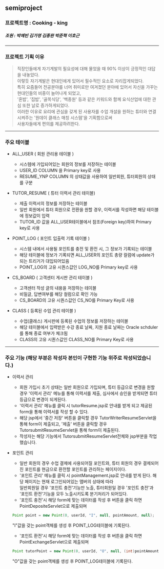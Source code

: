 semiproject  
----------------------
### 프로젝트명 : Cooking - king
##### 조원 :  박예빈 김가영 김종완 박준혁 이호근 
----------------------


### 프로젝트 기획 이유
> 직장인들에게 자기계발의 필요성에 대해 물었을 때 90% 이상이 긍정적인 대답을 내놓았다.  
> 이렇듯 자기계발은 현대인에게 있어서 필수적인 요소로 자리잡게되었다.   
> 특히 요즘들어 전공분야를 너머 취미로만 여겨졌던 분야에 있어서 자신을 가꾸는 현대인들의 비중이 늘어나게 되었고,  
> '혼밥', '집밥', '골목식당', '백종원' 등과 같은 키워드와 함께 요식산업에 대한 관심 또한 날로 증가하게되었다.  
> 이러한 이유로 요리에 관심을 갖게 된 사용자를 수업 개설을 원하는 튜터와 연결시켜주는 '원데이 클래스 매칭 시스템'을 기획함으로써  
> 사용자들에게 편의를 제공하려한다.
-----------------------

### 주요 테이블  
  
+ ALL_USER ( 회원 관리용 테이블 )
  + 시스템에 가입되어있는 회원의 정보를 저장하는 테이블
  + USER_ID COLUMN 을 Primary key로 사용
  + RESUME_YNP COLUMN 의 상태값을 사용하여 일반회원, 튜터회원의 상태를 구분
  
+ TUTOR_RESUME ( 튜터 이력서 관리 테이블)
  + 제출 이력서의 정보를 저장하는 테이블
  + 일반 회원에서 튜터 회원으로 전환을 원할 경우, 이력서를 작성하면 해당 테이블에 정보값이 입력
  + TUTOR_ID 값을 ALL_USER테이블에서 참조(Foreign key)하여 Primary key로 사용
  
+ POINT_LOG ( 포인트 입출력 기록 테이블 )
  + 시스템 내에서 사용될 포인트를 충전 및 환전 시, 그 정보가 기록되는 테이블
  + 해당 테이블에 정보가 기록되면 ALL_USER의 포인트 총량 컬럼에 update가 되는 트리거가 대입되어있음
  + POINT_LOG의 고유 시퀀스값인 LOG_NO를 Primary key로 사용
  
+ CS_BOARD ( 고객센터 게시판 관리 테이블 )
  + 고객센터 작성 글의 내용을 저장하는 테이블
  + 비밀글, 답변여부를 해당 컬럼으로 확인 가능
  + CS_BOARD의 고유 시퀀스값인 CS_NO를 Primary Key로 사용
  
+ CLASS ( 등록된 수업 관리 테이블 )
  + 수업(클래스) 게시판에 등록된 수업의 정보를 저장하는 테이블
  + 해당 테이블에서 입력받은 수강 종료 날짜, 지원 종료 날짜는 Oracle schduler를 통해 종료 여부가 체크됨
  + CLASS의 고유 시퀀스값인 CLASS_NO를 Primary Key로 사용

-----------------------

### 주요 기능  (해당 부분은 작성자 본인이 구현한 기능 위주로 작성되었습니다.)
  
+ 이력서 관리
  + 회원 가입시 초기 상태는 일반 회원으로 가입되며, 튜터 등급으로 변경을 원할 경우 '이력서 관리' 메뉴를 통해 이력서를 제출, 심사에서 승인을 받게되면 튜터 등급으로 변경이 되게된다.
  + '이력서 관리' 메뉴를 클릭 시 tutorResume.jsp로 안내를 받게 되고 제공된 form을 통해 이력서를 작성 할 수 있다. 
  + 해당 jsp에서 '중간 저장' 버튼을 클릭할 경우 TutorWriterResumeServlet을 통해 form이 제출되고, '제출' 버튼을 클릭할 경우 TutorsubmitResumeServlet을 통해 form이 제출된다.
  + 작성자는 해당 기능에서 TutorsubmitResumeServlet전체와 jsp부분을 작업했습니다.
  
+ 포인트 관리
  + 일반 회원의 경우 수업 결제에 사용되어질 포인트와, 튜터 회원의 경우 결제되어진 포인트를 현금으로 환전할 포인트를 관리하는 페이지이다.
  + '포인트 관리' 메뉴를 클릭 시 pointManagement.jsp로 안내를 받게 된다. 해당 페이지는 현재 로그인되어있는 맴버의 상태에 따라  
  일반회원일 경우 '포인트 충전'기능만 노출,  튜터회원일 경우 '포인트 충전'과 '포인트 환전'기능을 모두 노출시키도록 분기처리가 되어있다.
  + '포인트 충전'시 해당 form에 맞는 데이터를 작성 후 버튼을 클릭 하면 PointDepositeServlet으로 제출되며  
  ```java
  Point point = new Point(0, userId, "I", null, pointAmount, null);  
  ```
  "I"값을 갖는 point객체를 생성 후 POINT_LOG테이블에 기록된다.
  + '포인트 환전'시 해당 form에 맞는 데이터를 작성 후 버튼을 클릭 하면 PointExchangeServlet으로 제출되며  
  ```java
  Point tutorPoint = new Point(0, userId, "O", null, (int)pointAmount, null);  
  ```
  "O"값을 갖는 point객체를 생성 후 POINT_LOG테이블에 기록된다.
